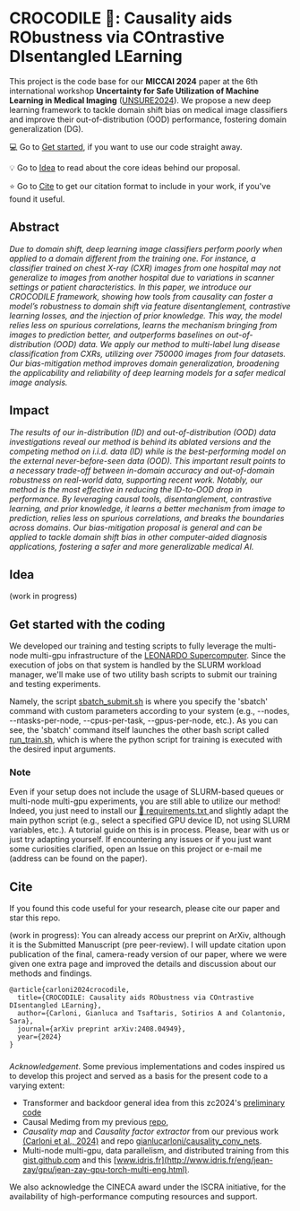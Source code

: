 # CROCODILE 🐊: Causality aids RObustness via COntrastive DIsentangled LEarning

This project is the code base for our **MICCAI 2024** paper at the 6th international workshop **Uncertainty for Safe Utilization of Machine Learning in Medical Imaging** ([UNSURE2024](https://unsuremiccai.github.io/)). We propose a new deep learning framework to tackle domain shift bias on medical image classifiers and improve their out-of-distribution (OOD) performance, fostering domain generalization (DG).

:computer: Go to [Get started](https://github.com/gianlucarloni/crocodile/tree/main#get-started-with-the-coding), if you want to use our code straight away. 

:bulb: Go to [Idea](https://github.com/gianlucarloni/crocodile/tree/main?tab=readme-ov-file#idea) to read about the core ideas behind our proposal.

:star: Go to [Cite](https://github.com/gianlucarloni/crocodile/tree/main?tab=readme-ov-file#cite) to get our citation format to include in your work, if you've found it useful.

## Abstract

*Due to domain shift, deep learning image classifiers perform poorly when applied to a domain different from the training one. For instance, a classifier trained on chest X-ray (CXR) images from one hospital may not generalize to images from another hospital due to variations in scanner settings or patient characteristics. In this paper, we introduce our CROCODILE framework, showing how tools from causality can foster a model’s robustness to domain shift via feature disentanglement, contrastive learning losses, and the injection of prior knowledge. This way, the model relies less on spurious correlations, learns the mechanism bringing from images to prediction better, and outperforms baselines on out-of-distribution (OOD) data. We apply our method to multi-label lung disease classification from CXRs, utilizing over 750000 images from four datasets. Our bias-mitigation method improves domain generalization, broadening the applicability and reliability of deep learning models for a safer medical image analysis.*

## Impact

*The results of our in-distribution (ID) and out-of-distribution (OOD) data investigations reveal our method is behind its ablated versions and the competing method on i.i.d. data (ID) while is the best-performing model on the external never-before-seen data (OOD). This important result points to a necessary trade-off between in-domain accuracy and out-of-domain robustness on real-world data, supporting recent work. Notably, our method is the most effective in reducing the ID-to-OOD drop in performance. By leveraging causal tools, disentanglement, contrastive learning, and prior knowledge, it learns a better mechanism from image to prediction, relies less on spurious correlations, and breaks the boundaries across domains. Our bias-mitigation proposal is general and can be applied to tackle domain shift bias in other computer-aided diagnosis applications, fostering a safer and more generalizable medical AI.*

## Idea
(work in progress)

## Get started with the coding

We developed our training and testing scripts to fully leverage the multi-node multi-gpu infrastructure of the [LEONARDO Supercomputer](https://en.wikipedia.org/wiki/Leonardo_(supercomputer)). Since the execution of jobs on that system is handled by the SLURM workload manager, we'll make use of two utility bash scripts to submit our training and testing experiments.

Namely, the script [sbatch_submit.sh](https://github.com/gianlucarloni/crocodile/blob/main/sbatch_submit.sh) is where you specify the 'sbatch' command with custom parameters according to your system (e.g., --nodes, --ntasks-per-node, --cpus-per-task, --gpus-per-node, etc.).
As you can see, the 'sbatch' command itself launches the other bash script called [run_train.sh](https://github.com/gianlucarloni/crocodile/blob/main/run_train.sh), which is where the python script for training is executed with the desired input arguments.

### Note

Even if your setup does not include the usage of SLURM-based queues or multi-node multi-gpu experiments, you are still able to utilize our method! Indeed, you just need to install our [:wrench: requirements.txt ](https://github.com/gianlucarloni/crocodile/blob/main/code/requirements.txt) and slightly adapt the main python script (e.g., select a specified GPU device ID, not using SLURM variables, etc.). A tutorial guide on this is in process. Please, bear with us or just try adapting yourself. If encountering any issues or if you just want some curiosities clarified, open an Issue on this project or e-mail me (address can be found on the paper).

## Cite

If you found this code useful for your research, please cite our paper and star this repo. 

(work in progress): You can already access our preprint on ArXiv, although it is the Submitted Manuscript (pre peer-review). I will update citation upon publication of the final, camera-ready version of our paper, where we were given one extra page and improved the details and discussion about our methods and findings.
```
@article{carloni2024crocodile,
  title={CROCODILE: Causality aids RObustness via COntrastive DIsentangled LEarning},
  author={Carloni, Gianluca and Tsaftaris, Sotirios A and Colantonio, Sara},
  journal={arXiv preprint arXiv:2408.04949},
  year={2024}
}
```

### 
*Acknowledgement*. Some previous implementations and codes inspired us to develop this project and served as a basis for the present code to a varying extent:
- Transformer and backdoor general idea from this zc2024's [preliminary code](https://github.com/zc2024/Causal_CXR)
- Causal Medimg from my previous [repo](https://github.com/gianlucarloni/causal_medimg),
- _Causality map_ and _Causality factor extractor_ from our previous work [(Carloni et al., 2024)](https://doi.org/10.1016/j.eswa.2024.123433) and repo [gianlucarloni/causality_conv_nets](https://github.com/gianlucarloni/causality_conv_nets).
- Multi-node multi-gpu, data parallelism, and distributed training from this [gist.github.com](https://gist.github.com/TengdaHan/1dd10d335c7ca6f13810fff41e809904) and this [www.idris.fr](http://www.idris.fr/eng/jean-zay/gpu/jean-zay-gpu-torch-multi-eng.html). 

We also acknowledge the CINECA award under the ISCRA initiative, for the availability of high-performance computing resources and support.
